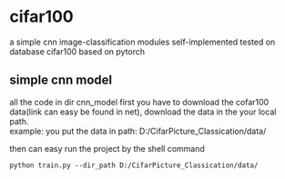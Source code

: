 # cifar100
a simple cnn image-classification modules self-implemented tested on database cifar100 based on pytorch 


## simple cnn model
all the code in dir cnn_model
first you have to download the cofar100 data(link can easy be found in net), download the data in the your local path.  
 example: you put the data in path: D:/CifarPicture_Classication/data/  
 
then can easy run the project by the shell command
```shell
python train.py --dir_path D:/CifarPicture_Classication/data/
```